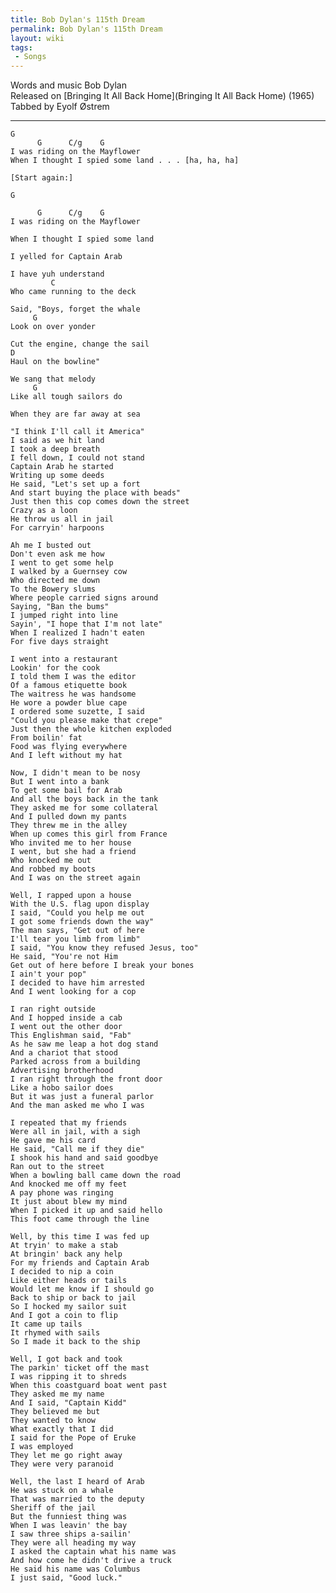 ```yaml
---
title: Bob Dylan's 115th Dream
permalink: Bob Dylan's 115th Dream
layout: wiki
tags:
 - Songs
---
```


Words and music Bob Dylan  
Released on [Bringing It All Back
Home](Bringing It All Back Home) (1965)  
 Tabbed by Eyolf Østrem

* * * * *

    G
          G      C/g    G
    I was riding on the Mayflower
    When I thought I spied some land . . . [ha, ha, ha]

    [Start again:]

    G

          G      C/g    G
    I was riding on the Mayflower

    When I thought I spied some land

    I yelled for Captain Arab

    I have yuh understand
             C
    Who came running to the deck

    Said, "Boys, forget the whale
         G
    Look on over yonder

    Cut the engine, change the sail
    D
    Haul on the bowline"

    We sang that melody
         G
    Like all tough sailors do

    When they are far away at sea

    "I think I'll call it America"
    I said as we hit land
    I took a deep breath
    I fell down, I could not stand
    Captain Arab he started
    Writing up some deeds
    He said, "Let's set up a fort
    And start buying the place with beads"
    Just then this cop comes down the street
    Crazy as a loon
    He throw us all in jail
    For carryin' harpoons

    Ah me I busted out
    Don't even ask me how
    I went to get some help
    I walked by a Guernsey cow
    Who directed me down
    To the Bowery slums
    Where people carried signs around
    Saying, "Ban the bums"
    I jumped right into line
    Sayin', "I hope that I'm not late"
    When I realized I hadn't eaten
    For five days straight

    I went into a restaurant
    Lookin' for the cook
    I told them I was the editor
    Of a famous etiquette book
    The waitress he was handsome
    He wore a powder blue cape
    I ordered some suzette, I said
    "Could you please make that crepe"
    Just then the whole kitchen exploded
    From boilin' fat
    Food was flying everywhere
    And I left without my hat

    Now, I didn't mean to be nosy
    But I went into a bank
    To get some bail for Arab
    And all the boys back in the tank
    They asked me for some collateral
    And I pulled down my pants
    They threw me in the alley
    When up comes this girl from France
    Who invited me to her house
    I went, but she had a friend
    Who knocked me out
    And robbed my boots
    And I was on the street again

    Well, I rapped upon a house
    With the U.S. flag upon display
    I said, "Could you help me out
    I got some friends down the way"
    The man says, "Get out of here
    I'll tear you limb from limb"
    I said, "You know they refused Jesus, too"
    He said, "You're not Him
    Get out of here before I break your bones
    I ain't your pop"
    I decided to have him arrested
    And I went looking for a cop

    I ran right outside
    And I hopped inside a cab
    I went out the other door
    This Englishman said, "Fab"
    As he saw me leap a hot dog stand
    And a chariot that stood
    Parked across from a building
    Advertising brotherhood
    I ran right through the front door
    Like a hobo sailor does
    But it was just a funeral parlor
    And the man asked me who I was

    I repeated that my friends
    Were all in jail, with a sigh
    He gave me his card
    He said, "Call me if they die"
    I shook his hand and said goodbye
    Ran out to the street
    When a bowling ball came down the road
    And knocked me off my feet
    A pay phone was ringing
    It just about blew my mind
    When I picked it up and said hello
    This foot came through the line

    Well, by this time I was fed up
    At tryin' to make a stab
    At bringin' back any help
    For my friends and Captain Arab
    I decided to nip a coin
    Like either heads or tails
    Would let me know if I should go
    Back to ship or back to jail
    So I hocked my sailor suit
    And I got a coin to flip
    It came up tails
    It rhymed with sails
    So I made it back to the ship

    Well, I got back and took
    The parkin' ticket off the mast
    I was ripping it to shreds
    When this coastguard boat went past
    They asked me my name
    And I said, "Captain Kidd"
    They believed me but
    They wanted to know
    What exactly that I did
    I said for the Pope of Eruke
    I was employed
    They let me go right away
    They were very paranoid

    Well, the last I heard of Arab
    He was stuck on a whale
    That was married to the deputy
    Sheriff of the jail
    But the funniest thing was
    When I was leavin' the bay
    I saw three ships a-sailin'
    They were all heading my way
    I asked the captain what his name was
    And how come he didn't drive a truck
    He said his name was Columbus
    I just said, "Good luck."
